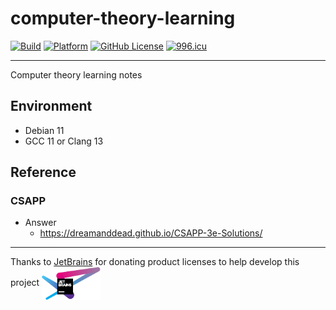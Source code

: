# computer-theory-learning

[![Build](https://github.com/KaiserLancelot/computer-theory-learning/actions/workflows/build.yml/badge.svg)](https://github.com/KaiserLancelot/computer-theory-learning/actions/workflows/build.yml)
[![Platform](https://img.shields.io/badge/Platform-Debian%2011-brightgreen)](https://www.debian.org/)
[![GitHub License](https://img.shields.io/github/license/KaiserLancelot/computer-theory-learning)](https://github.com/KaiserLancelot/computer-theory-learning/blob/main/LICENSE)
[![996.icu](https://img.shields.io/badge/link-996.icu-red.svg)](https://996.icu)

---

Computer theory learning notes

## Environment

- Debian 11
- GCC 11 or Clang 13

## Reference

### CSAPP

- Answer
  - https://dreamanddead.github.io/CSAPP-3e-Solutions/

---

Thanks to [JetBrains](https://www.jetbrains.com/) for donating product licenses to help develop this project <a href="https://www.jetbrains.com/"><img src="logo/jetbrains.svg" width="94" align="center" /></a>
